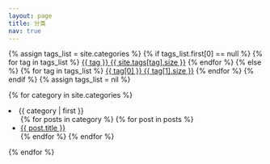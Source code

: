 ```yaml
---
layout: page
title: 分类
nav: true
---
```


<div class="tag-box">
{% assign tags_list = site.categories %}  
  {% if tags_list.first[0] == null %}
    {% for tag in tags_list %}
      <a href="#{{ tag }}">{{ tag }} <span>{{ site.tags[tag].size }}</span></a>
    {% endfor %}
  {% else %}
    {% for tag in tags_list %}
      <a href="#{{ tag[0] }}">{{ tag[0] }} <span>{{ tag[1].size }}</span></a>
    {% endfor %}
  {% endif %}
{% assign tags_list = nil %}
</div>


{% for category in site.categories %}
  <li><a id="{{ category[0] }}" name="{{ category | first }}">{{ category | first }}</a>
    <ul>
    {% for posts in category %}
      {% for post in posts %}
       <li>
         <a href="{{ post.url | prepend: site.baseurl }}"><span>{{ post.title }}</span></a>
       </li>
      {% endfor %}
    {% endfor %}
    </ul>
  </li>
{% endfor %}
